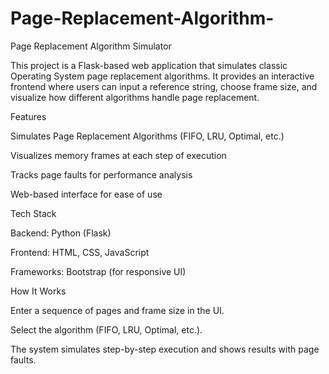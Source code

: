 # Page-Replacement-Algorithm-
Page Replacement Algorithm Simulator

This project is a Flask-based web application that simulates classic Operating System page replacement algorithms. It provides an interactive frontend where users can input a reference string, choose frame size, and visualize how different algorithms handle page replacement.

Features

Simulates Page Replacement Algorithms (FIFO, LRU, Optimal, etc.)

Visualizes memory frames at each step of execution

Tracks page faults for performance analysis

Web-based interface for ease of use

Tech Stack

Backend: Python (Flask)

Frontend: HTML, CSS, JavaScript

Frameworks: Bootstrap (for responsive UI)

How It Works

Enter a sequence of pages and frame size in the UI.

Select the algorithm (FIFO, LRU, Optimal, etc.).

The system simulates step-by-step execution and shows results with page faults.
